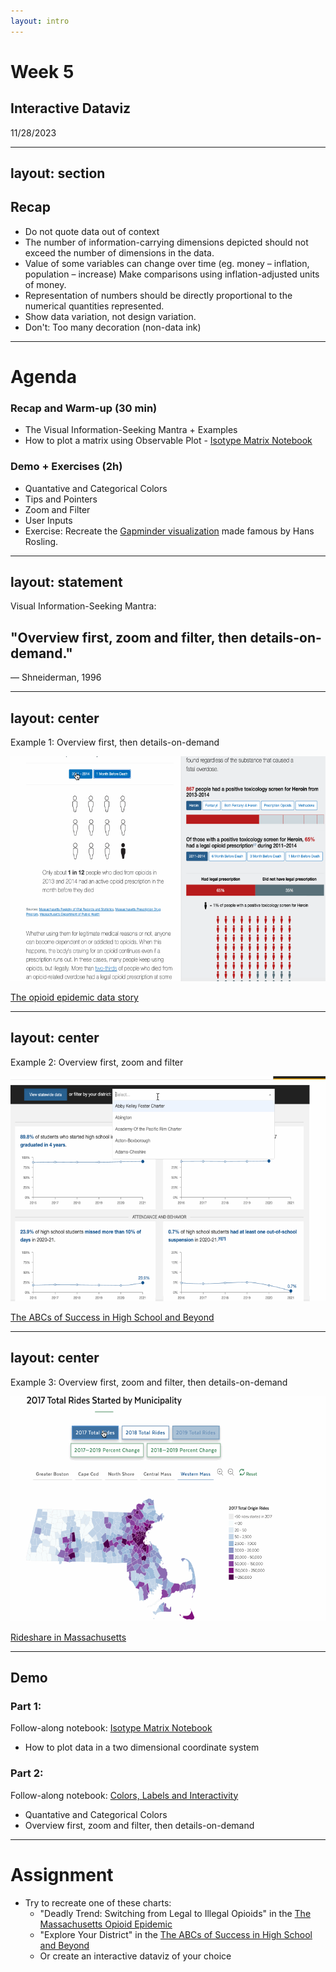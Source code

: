 ```yaml
---
layout: intro
--- 
```

# Week 5
## Interactive Dataviz
11/28/2023

<Credit />

---
layout: section
---

## Recap

- Do not quote data out of context
- The number of information-carrying dimensions depicted should not exceed the number of dimensions in the data.
- Value of some variables can change over time (eg. money – inflation, population – increase) Make comparisons using inflation-adjusted units of money.
- Representation of numbers should be directly proportional to the numerical quantities represented.
- Show data variation, not design variation.
- Don't: Too many decoration (non-data ink)

<!-- Last week, we learned principles and theories of dataviz. 

In time-series displays of money, defalted and standardized units of monetary meansurement are nearly always better than nominal units.

2D and 3D graphics are used to represent 1D data - when you scale marks or graphics along one axis, remember that the 2D graphics are usually growing exponentially. greater quantities are not shown by enlarging the same picture or symbol (which is still done often enough today) but by repeating the same-sized symbol.
-->


---

# Agenda

### Recap and Warm-up (30 min)
- The Visual Information-Seeking Mantra + Examples
- How to plot a matrix using Observable Plot - [Isotype Matrix Notebook](https://observablehq.com/@datavizstudio/person-isotype-matrix)
### Demo + Exercises (2h)
- Quantative and Categorical Colors
- Tips and Pointers
- Zoom and Filter
- User Inputs
- Exercise: Recreate the [Gapminder visualization](https://www.gapminder.org/tools/#$chart-type=bubbles&url=v1) made famous by Hans Rosling. 

---
layout: statement
---

Visual Information-Seeking Mantra:

## "Overview first, zoom and filter, then details-on-demand." 

— Shneiderman, 1996

<!-- There are many possible paths to discovery, but some are surer and faster than others. When skilled seekers venture into the world of data exploration, they tend to follow a particular path that Ben Shneiderman of the University of Maryland recognized and expressed in the form of a mantra 
-->

---
layout: center
---

Example 1: Overview first, then details-on-demand

<img src="/images/week5/prescription.gif" style="height: 360px">

[The opioid epidemic data story](https://chapter55.digital.mass.gov/#addictions)

<!-- Overview provides a general context for understanding the data set; it paints a "picture" of the whole data entity that the information visualization represents. Patterns and themes in the data that may be helpful can often be seen only from a vantage point that comprises the whole view. From this perspective, major components and their relationships to one another are made evident. Simply the overall shape of the data itself can provide assistance in understanding the information that is encoded. Significant features can be discerned and selected for further examination. Such features might not be readily viewable from another part of the data representation or might be obscured from certain vantage points. Revealing these features at the outset can aid the user in filtering the extraneous information so that they can complete their task more efficiently by excluding unimportant aspects of the representation.
[Craft and Cairns, 2005] -->


---
layout: center
---

Example 2: Overview first, zoom and filter

<img src="/images/week5/abcs.gif" style="height: 360px">

[The ABCs of Success in High School and Beyond](https://abcs.sites.digital.mass.gov/)


<!-- Overview provides a general context for understanding the data set; it paints a "picture" of the whole data entity that the information visualization represents. Patterns and themes in the data that may be helpful can often be seen only from a vantage point that comprises the whole view. From this perspective, major components and their relationships to one another are made evident. Simply the overall shape of the data itself can provide assistance in understanding the information that is encoded. Significant features can be discerned and selected for further examination. Such features might not be readily viewable from another part of the data representation or might be obscured from certain vantage points. Revealing these features at the outset can aid the user in filtering the extraneous information so that they can complete their task more efficiently by excluding unimportant aspects of the representation.
[Craft and Cairns, 2005] -->

---
layout: center
---

Example 3: Overview first, zoom and filter, then details-on-demand

<img src="/images/week5/rideshare.gif" style="height: 360px">

[Rideshare in Massachusetts](https://tnc.sites.digital.mass.gov/)

<!-- Overview provides a general context for understanding the data set; it paints a "picture" of the whole data entity that the information visualization represents. Patterns and themes in the data that may be helpful can often be seen only from a vantage point that comprises the whole view. From this perspective, major components and their relationships to one another are made evident. Simply the overall shape of the data itself can provide assistance in understanding the information that is encoded. Significant features can be discerned and selected for further examination. Such features might not be readily viewable from another part of the data representation or might be obscured from certain vantage points. Revealing these features at the outset can aid the user in filtering the extraneous information so that they can complete their task more efficiently by excluding unimportant aspects of the representation.
[Craft and Cairns, 2005] -->

---

## Demo 


### Part 1: 

Follow-along notebook: [Isotype Matrix Notebook](https://observablehq.com/@datavizstudio/person-isotype-matrix)
- How to plot data in a two dimensional coordinate system

### Part 2: 

Follow-along notebook: [Colors, Labels and Interactivity](https://observablehq.com/@datavizstudio/colors-labels-and-interactivity)

- Quantative and Categorical Colors
- Overview first, zoom and filter, then details-on-demand


---

# Assignment

- Try to recreate one of these charts:
    - "Deadly Trend: Switching from Legal to Illegal Opioids" in the [The Massachusetts Opioid Epidemic](https://chapter55.digital.mass.gov/)
    - "Explore Your District" in the [The ABCs of Success in High School and Beyond](https://abcs.sites.digital.mass.gov/)
    - Or create an interactive dataviz of your choice